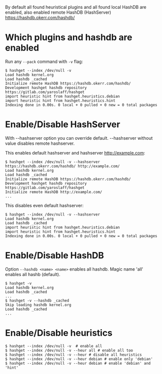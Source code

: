 By default all found heuristical plugins and all found local HashDB are enabled, also enabled remote HashDB (HashServer) https://hashdb.okerr.com/hashdb/

# Which plugins and hashdb are enabled
Run any `--pack` command with `-v` flag:
```shell
$ hashget --index /dev/null -v       
Load hashdb kernel.org
Load hashdb _cached
Initialize remote HashDB https://hashdb.okerr.com/hashdb/
Development hashget hashdb repository
https://gitlab.com/yaroslaff/hashget
import heuristic hint from hashget.heuristics.debian
import heuristic hint from hashget.heuristics.hint
Indexing done in 0.00s. 0 local + 0 pulled + 0 new = 0 total packages
```

# Enable/Disable HashServer
With --hashserver option you can override default. --hashserver without value disables remote hashserver.

This enables default hashserver and hashserver http://example.com:
```shell
$ hashget --index /dev/null -v --hashserver https://hashdb.okerr.com/hashdb/ http://example.com/ 
Load hashdb kernel.org
Load hashdb _cached
Initialize remote HashDB https://hashdb.okerr.com/hashdb/
Development hashget hashdb repository
https://gitlab.com/yaroslaff/hashget
Initialize remote HashDB http://example.com/
...
```

This disables even default hashserver:
```shell
$ hashget --index /dev/null -v --hashserver                                                     
Load hashdb kernel.org
Load hashdb _cached
import heuristic hint from hashget.heuristics.debian
import heuristic hint from hashget.heuristics.hint
Indexing done in 0.00s. 0 local + 0 pulled + 0 new = 0 total packages
```

# Enable/Disable HashDB
Option `--hashdb <name> <name>` enables all hashdb. Magic name 'all' enables all hashb (default).
```shell
$ hashget -v
Load hashdb kernel.org
Load hashdb _cached
...
$ hashget -v --hashdb _cached
Skip loading hashdb kernel.org
Load hashdb _cached
...
```

# Enable/Disable heuristics
```shell
$ hashget --index /dev/null -v  # enable all 
$ hashget --index /dev/null -v --heur all # enable all too
$ hashget --index /dev/null -v --heur # disable all heuristics
$ hashget --index /dev/null -v --heur debian # enable only 'debian'
$ hashget --index /dev/null -v --heur debian # enable 'debian' and 'hint'
```
